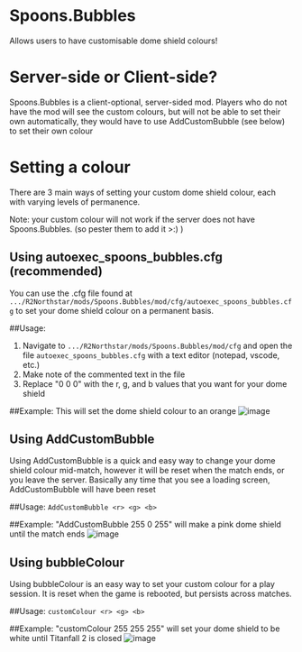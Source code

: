 # Spoons.Bubbles
Allows users to have customisable dome shield colours!

# Server-side or Client-side?
Spoons.Bubbles is a client-optional, server-sided mod. 
Players who do not have the mod will see the custom colours, but will not be able to set their own automatically, they would have to use AddCustomBubble (see below) to set their own colour


# Setting a colour

There are 3 main ways of setting your custom dome shield colour, each with varying levels of permanence.

Note: your custom colour will not work if the server does not have Spoons.Bubbles. (so pester them to add it >:) )

## Using autoexec_spoons_bubbles.cfg (recommended)

You can use the .cfg file found at `.../R2Northstar/mods/Spoons.Bubbles/mod/cfg/autoexec_spoons_bubbles.cfg` to set your dome shield colour on a permanent basis.

##Usage:
1. Navigate to `.../R2Northstar/mods/Spoons.Bubbles/mod/cfg` and open the file `autoexec_spoons_bubbles.cfg` with a text editor (notepad, vscode, etc.)
2. Make note of the commented text in the file
3. Replace "0 0 0" with the r, g, and b values that you want for your dome shield

##Example:
This will set the dome shield colour to an orange
![image](https://user-images.githubusercontent.com/66967891/150456117-23d187b1-a874-4612-ad06-86b658c4905d.png)


## Using AddCustomBubble

Using AddCustomBubble is a quick and easy way to change your dome shield colour mid-match, however it will be reset when the match ends, or you leave the server. 
Basically any time that you see a loading screen, AddCustomBubble will have been reset

##Usage: 
`AddCustomBubble <r> <g> <b>`

##Example:
"AddCustomBubble 255 0 255" will make a pink dome shield until the match ends
![image](https://user-images.githubusercontent.com/66967891/150455494-a8702efc-4d00-43aa-9142-67e27d349c71.png)

## Using bubbleColour

Using bubbleColour is an easy way to set your custom colour for a play session. It is reset when the game is rebooted, but persists across matches.

##Usage:
`customColour <r> <g> <b>`

##Example:
"customColour 255 255 255" will set your dome shield to be white until Titanfall 2 is closed
![image](https://user-images.githubusercontent.com/66967891/150455722-72e4725d-c230-4bd9-8f07-3ddd476423f8.png)
